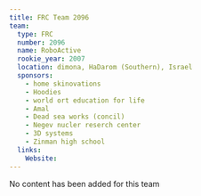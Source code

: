```yaml
---
title: FRC Team 2096
team:
  type: FRC
  number: 2096
  name: RoboActive
  rookie_year: 2007
  location: dimona, HaDarom (Southern), Israel
  sponsors:
    - home skinovations
    - Hoodies
    - world ort education for life
    - Amal
    - Dead sea works (concil)
    - Negev nucler reserch center
    - 3D systems
    - Zinman high school
  links:
    Website: 
---
```

No content has been added for this team